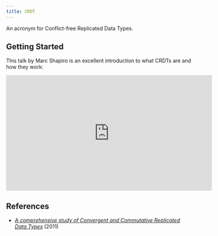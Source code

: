 ```yaml
---
title: CRDT
---
```


An acronym for Conflict-free Replicated Data Types.

## Getting Started

This talk by Marc Shapiro is an excellent introduction to what CRDTs are and how they work:

<iframe width="560" height="315" src="https://www.youtube.com/embed/ebWVLVhiaiY" frameborder="0" allowfullscreen></iframe>

## References

- [*A comprehensive study of Convergent and Commutative Replicated Data Types*](http://hal.upmc.fr/inria-00555588/document) (2011)
